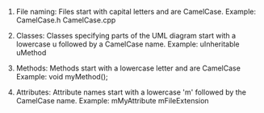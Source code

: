 

1. File naming:
	Files start with capital letters and are CamelCase.
	Example:
		CamelCase.h
		CamelCase.cpp

2. Classes: 
	Classes specifying parts of the UML diagram start with a lowercase u followed by a CamelCase name. 
	Example:
		uInheritable
		uMethod

3. Methods: 
	Methods start with a lowercase letter and are CamelCase
	Example:
		void myMethod();

4. Attributes:
	Attribute names start with a lowercase 'm' followed by the CamelCase name.
	Example:
		mMyAttribute
		mFileExtension


